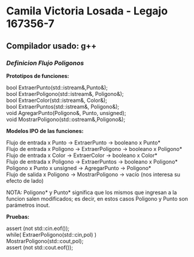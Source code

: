 # Camila Victoria Losada - Legajo 167356-7
## Compilador usado: g++
### *Definicion Flujo Poligonos*


**Prototipos de funciones:**  

bool ExtraerPunto(std::istream&,Punto&);  
bool ExtraerPoligono(std::istream&, Poligono&);  
bool ExtraerColor(std::istream&, Color&);  
bool ExtraerPuntos(std::istream&, Poligono&);  
void AgregarPunto(Poligono&, Punto, unsigned);  
void MostrarPoligono(std::ostream&,Poligono&);  


**Modelos IPO de las funciones:**  

Flujo de entrada x Punto -> ExtraerPunto -> booleano x Punto*  
Flujo de entrada x Poligono -> ExtraerPoligono -> booleano x Poligono*  
Flujo de entrada x Color -> ExtraerColor -> booleano x Color*  
Flujo de entrada x Poligono -> ExtraerPuntos -> booleano x Poligono*  
Poligono x Punto x unsigned -> AgregarPunto -> Poligono*  
Flujo de salida x Poligono -> MostrarPoligono -> vacío (nos interesa su efecto de lado)   

NOTA: Poligono* y Punto* significa que los mismos que ingresan a la funcion salen modificados; es decir, en estos casos Poligono  y Punto son parámetros inout.  


**Pruebas:**  

assert (not std::cin.eof());  
	while( ExtraerPoligono(std::cin,pol) )  
		MostrarPoligono(std::cout,pol);  
assert (not std::cout.eof());  
